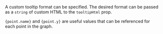A custom tooltip format can be specified. The desired format can be passed as a `string` of custom HTML to the `tooltipHtml` prop.

`{point.name}` and `{point.y}` are useful values that can be referenced for each point in the graph.
